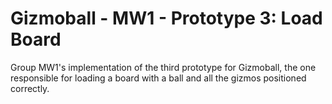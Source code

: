 # Gizmoball - MW1 - Prototype 3: Load Board

Group MW1's implementation of the third prototype for Gizmoball, the one responsible for loading a board with a ball and all the gizmos positioned correctly.
